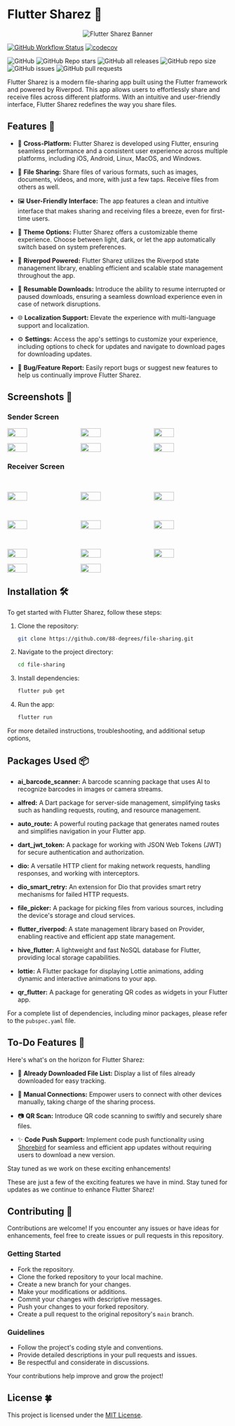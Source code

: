 # Flutter Sharez 🚀

<div align="center">
  <img src="assets/images/logo/ic_launcher.png" alt="Flutter Sharez Banner" />
</div>

[![GitHub Workflow Status](https://img.shields.io/github/workflow/status/Shreemanarjun/flutter_sharez/CI%20Build)](https://github.com/Shreemanarjun/flutter_sharez/actions)
[![codecov](https://codecov.io/gh/Shreemanarjun/flutter_sharez/branch/main/graph/badge.svg)](https://codecov.io/gh/Shreemanarjun/flutter_sharez)

![GitHub](https://img.shields.io/github/license/Shreemanarjun/flutter_sharez)
![GitHub Repo stars](https://img.shields.io/github/stars/Shreemanarjun/flutter_sharez)
![GitHub all releases](https://img.shields.io/github/downloads/Shreemanarjun/flutter_sharez/total)
![GitHub repo size](https://img.shields.io/github/repo-size/Shreemanarjun/flutter_sharez)
![GitHub issues](https://img.shields.io/github/issues/Shreemanarjun/flutter_sharez)
![GitHub pull requests](https://img.shields.io/github/issues-pr/Shreemanarjun/flutter_sharez)



Flutter Sharez is a modern file-sharing app built using the Flutter framework and powered by Riverpod. This app allows users to effortlessly share and receive files across different platforms. With an intuitive and user-friendly interface, Flutter Sharez redefines the way you share files.

## Features 🌟

- 🔄 **Cross-Platform:** Flutter Sharez is developed using Flutter, ensuring seamless performance and a consistent user experience across multiple platforms, including iOS, Android, Linux, MacOS, and Windows.

- 📁 **File Sharing:** Share files of various formats, such as images, documents, videos, and more, with just a few taps. Receive files from others as well.

- 🖼️ **User-Friendly Interface:** The app features a clean and intuitive interface that makes sharing and receiving files a breeze, even for first-time users.

- 🎨 **Theme Options:** Flutter Sharez offers a customizable theme experience. Choose between light, dark, or let the app automatically switch based on system preferences.

- 🚀 **Riverpod Powered:** Flutter Sharez utilizes the Riverpod state management library, enabling efficient and scalable state management throughout the app.

- 🔄 **Resumable Downloads:** Introduce the ability to resume interrupted or paused downloads, ensuring a seamless download experience even in case of network disruptions.

- 🌐 **Localization Support:** Elevate the experience with multi-language support and localization.

- ⚙️ **Settings:** Access the app's settings to customize your experience, including options to check for updates and navigate to download pages for downloading updates.

- 🐛 **Bug/Feature Report:** Easily report bugs or suggest new features to help us continually improve Flutter Sharez.

  

## Screenshots 📸

### Sender Screen

<p float="left" style="display: flex; justify-content: space-between margin-right: 16px margin-left: 16px;">
  <img src="screenshot/1.png" width="30%" style="margin-right: 16px;"    />   
  <img src="screenshot/2.png" width="30%" style="margin-right: 16px;"  />   
  <img src="screenshot/3.png" width="30%" style="margin-right: 16px;"  />   
  
  
  
</p>
<p float="left" style="display: flex; justify-content: space-between margin-right: 16px margin-left: 16px;">

  <img src="screenshot/4.png" width="30%" style="margin-right: 16px;"  />   
  <img src="screenshot/5.png" width="30%" style="margin-right: 16px;"  />   
  <img src="screenshot/15.png" width="30%" style="margin-right: 16px;"  />   
  
  
</p>



### Receiver Screen
<br>
<p float="left" style="display: flex; justify-content: space-between margin-right: 16px; ">
  <img src="screenshot/7.png" width="30%" style="margin-right: 16px;"  />  
  <img src="screenshot/8.png" width="30%" style="margin-right: 16px;"  />   
  <img src="screenshot/9.png" width="30%" style="margin-right: 16px;"  />    
  
</p>
<br>
<p float="left" style="display: flex; justify-content: space-between margin-right: 16px; ">
<img src="screenshot/10.png" width="30%" style="margin-right: 16px;"  />   
  <img src="screenshot/11.png" width="30%" style="margin-right: 16px;"  />  
  <img src="screenshot/12.png" width="30%" style="margin-right: 16px;"  />   
  
  
</p>
<br>
<p float="left" style="display: flex; justify-content: space-between margin-right: 16px; ">
<img src="screenshot/13.png" width="30%" style="margin-right: 16px;"  />   
<img src="screenshot/14.png" width="30%" style="margin-right: 16px;"  />  
<img src="screenshot/15.png" width="30%" style="margin-right: 16px;"  />   
</p>

<p float="left" style="display: flex; justify-content: space-between margin-right: 16px; ">
<img src="screenshot/16.png" width="30%" style="margin-right: 16px;"  />   
<img src="screenshot/17.png" width="30%" style="margin-right: 16px;"  />  
  
</p>


## Installation 🛠️

To get started with Flutter Sharez, follow these steps:

1. Clone the repository:

   ```bash
   git clone https://github.com/88-degrees/file-sharing.git
   ```

2. Navigate to the project directory:

   ```bash
   cd file-sharing
   ```

3. Install dependencies:

   ```bash
   flutter pub get
   ```

4. Run the app:

   ```bash
   flutter run
   ```

For more detailed instructions, troubleshooting, and additional setup options, 

## Packages Used 📦

- **ai_barcode_scanner:** A barcode scanning package that uses AI to recognize barcodes in images or camera streams.

- **alfred:** A Dart package for server-side management, simplifying tasks such as handling requests, routing, and resource management.

- **auto_route:** A powerful routing package that generates named routes and simplifies navigation in your Flutter app.

- **dart_jwt_token:** A package for working with JSON Web Tokens (JWT) for secure authentication and authorization.

- **dio:** A versatile HTTP client for making network requests, handling responses, and working with interceptors.

- **dio_smart_retry:** An extension for Dio that provides smart retry mechanisms for failed HTTP requests.

- **file_picker:** A package for picking files from various sources, including the device's storage and cloud services.

- **flutter_riverpod:** A state management library based on Provider, enabling reactive and efficient app state management.

- **hive_flutter:** A lightweight and fast NoSQL database for Flutter, providing local storage capabilities.

- **lottie:** A Flutter package for displaying Lottie animations, adding dynamic and interactive animations to your app.

- **qr_flutter:** A package for generating QR codes as widgets in your Flutter app.

For a complete list of dependencies, including minor packages, please refer to the `pubspec.yaml` file.


## To-Do Features 📝

Here's what's on the horizon for Flutter Sharez:

- 📂 **Already Downloaded File List:** Display a list of files already downloaded for easy tracking.

- 📡 **Manual Connections:** Empower users to connect with other devices manually, taking charge of the sharing process.

- 📷 **QR Scan:** Introduce QR code scanning to swiftly and securely share files.

- ✨ **Code Push Support:** Implement code push functionality using [Shorebird](https://shorebird.dev) for seamless and efficient app updates without requiring users to download a new version.

Stay tuned as we work on these exciting enhancements!

These are just a few of the exciting features we have in mind. Stay tuned for updates as we continue to enhance Flutter Sharez!

## Contributing 🤝

Contributions are welcome! If you encounter any issues or have ideas for enhancements, feel free to create issues or pull requests in this repository.

### Getting Started

- Fork the repository.
- Clone the forked repository to your local machine.
- Create a new branch for your changes.
- Make your modifications or additions.
- Commit your changes with descriptive messages.
- Push your changes to your forked repository.
- Create a pull request to the original repository's `main` branch.

### Guidelines

- Follow the project's coding style and conventions.
- Provide detailed descriptions in your pull requests and issues.
- Be respectful and considerate in discussions.

Your contributions help improve and grow the project!

 ## License 🍀
 This project is licensed under the [MIT License](LICENSE).
